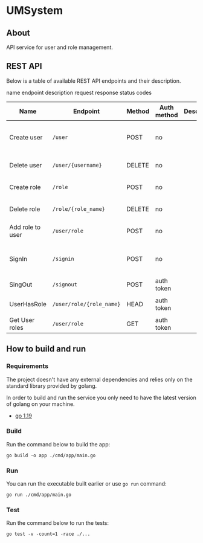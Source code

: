 # UMSystem

## About

API service for user and role management.

## REST API

Below is a table of available REST API endpoints and their description.

name endpoint description request response status codes

| Name             | Endpoint                 | Method | Auth method | Description | Request schema                               | Response schema          | Status codes |     |
|------------------|--------------------------|--------|-------------|-------------|----------------------------------------------|--------------------------|--------------|-----|
| Create user      | `/user`                  | POST   | no          |             | Body: `{username: string, password: string}` | `{username: string}`     |              |     |
| Delete user      | `/user/{username}`       | DELETE | no          |             | Path: `{username: string}`                   | no content               |              |     |
| Create role      | `/role`                  | POST   | no          |             | Body: `{role_name: string}`                  | `{role_name: string}`    |              |     |
| Delete role      | `/role/{role_name}`      | DELETE | no          |             | Path: `{role_name: string}`                  | no content               |              |     |
| Add role to user | `/user/role`             | POST   | no          |             | Body:`{role_name: string}`                   | no content               |              |     |
| SignIn           | `/signin`                | POST   | no          |             | Body: `{username: string, password: string}` | `{token: string}`        |              |     |
| SingOut          | `/signout`               | POST   | auth token  |             |                                              | no content               |              |     |
| UserHasRole      | `/user/role/{role_name}` | HEAD   | auth token  |             | Body: `{role_name: string}`                  | `{result: bool}`         |              |     |
| Get User roles   | `/user/role`             | GET    | auth token  |             |                                              | `{roles: Array<string>}` |              |     |


## How to build and run

### Requirements

The project doesn't have any external dependencies and relies only on the standard library provided by golang.

In order to build and run the service you only need to have the latest version of golang on your machine.

- [go 1.19](https://go.dev/dl/)

### Build

Run the command below to build the app:

```shell
go build -o app ./cmd/app/main.go
```

### Run

You can run the executable built earlier or use `go run` command:

```shell
go run ./cmd/app/main.go
```

### Test

Run the command below to run the tests:

```shell
go test -v -count=1 -race ./...
```